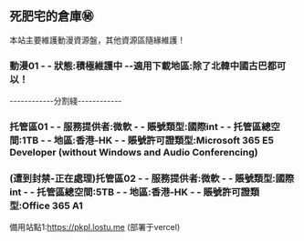 ## 死肥宅的倉庫㊙️

本站主要維護動漫資源盤，其他資源區隨緣維護！

### 動漫01 - - 狀態:積極維護中 --適用下載地區:除了北韓中國古巴都可以！


------------分割綫------------

### 托管區01 - - 服務提供者:微軟 - - 賬號類型:國際int - - 托管區總空間:1TB - - 地區:香港-HK - - 賬號許可證類型:Microsoft 365 E5 Developer (without Windows and Audio Conferencing)

### (遭到封禁-正在處理)托管區02 - - 服務提供者:微軟 - - 賬號類型:國際int - - 托管區總空間:5TB - - 地區:香港-HK - - 賬號許可證類型:Office 365 A1

備用站點1:https://pkpl.lostu.me     (部署于vercel)






